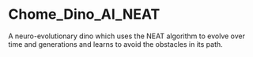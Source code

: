 # Chome_Dino_AI_NEAT
 A neuro-evolutionary dino which uses the NEAT algorithm to evolve over time and generations and learns to avoid the obstacles in its path.
 
 
 
